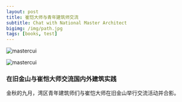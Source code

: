 ```yaml
---
layout: post
title: 崔恺大师与青年建筑师交流
subtitle: Chat with National Master Architect
bigimg: /img/path.jpg
tags: [books, test]
---
```


![mastercui](https://i.ibb.co/G2p6nF3/20170614-No-Name.jpg)

![mastercui](https://i.ibb.co/tqjCqkM/DSC-0042.jpg)

### 在旧金山与崔恺大师交流国内外建筑实践

金秋的九月，湾区青年建筑师们与崔恺大师在旧金山举行交流活动并合影。
